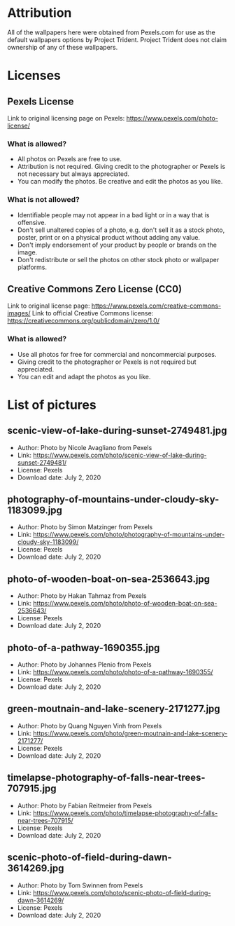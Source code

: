 # Attribution 
All of the wallpapers here were obtained from Pexels.com for use as the default wallpapers options by Project Trident.
Project Trident does not claim ownership of any of these wallpapers.

# Licenses

## Pexels License
Link to original licensing page on Pexels: https://www.pexels.com/photo-license/

### What is allowed?
* All photos on Pexels are free to use.
* Attribution is not required. Giving credit to the photographer or Pexels is not necessary but always appreciated.
* You can modify the photos. Be creative and edit the photos as you like.

### What is not allowed?
* Identifiable people may not appear in a bad light or in a way that is offensive.
* Don't sell unaltered copies of a photo, e.g. don't sell it as a stock photo, poster, print or on a physical product without adding any value.
* Don't imply endorsement of your product by people or brands on the image.
* Don't redistribute or sell the photos on other stock photo or wallpaper platforms.

## Creative Commons Zero License (CC0)
Link to original license page: https://www.pexels.com/creative-commons-images/
Link to official Creative Commons license: https://creativecommons.org/publicdomain/zero/1.0/

### What is allowed?
* Use all photos for free for commercial and noncommercial purposes.
* Giving credit to the photographer or Pexels is not required but appreciated.
* You can edit and adapt the photos as you like.


# List of pictures

## scenic-view-of-lake-during-sunset-2749481.jpg
* Author: Photo by Nicole Avagliano from Pexels
* Link: https://www.pexels.com/photo/scenic-view-of-lake-during-sunset-2749481/
* License: Pexels
* Download date: July 2, 2020

## photography-of-mountains-under-cloudy-sky-1183099.jpg
* Author: Photo by Simon Matzinger from Pexels
* Link: https://www.pexels.com/photo/photography-of-mountains-under-cloudy-sky-1183099/
* License: Pexels
* Download date: July 2, 2020

## photo-of-wooden-boat-on-sea-2536643.jpg
* Author: Photo by Hakan Tahmaz from Pexels
* Link: https://www.pexels.com/photo/photo-of-wooden-boat-on-sea-2536643/
* License: Pexels
* Download date: July 2, 2020

## photo-of-a-pathway-1690355.jpg
* Author: Photo by Johannes Plenio from Pexels
* Link: https://www.pexels.com/photo/photo-of-a-pathway-1690355/
* License: Pexels
* Download date: July 2, 2020

## green-moutnain-and-lake-scenery-2171277.jpg
* Author: Photo by Quang Nguyen Vinh from Pexels
* Link: https://www.pexels.com/photo/green-moutnain-and-lake-scenery-2171277/
* License: Pexels
* Download date: July 2, 2020

## timelapse-photography-of-falls-near-trees-707915.jpg
* Author: Photo by Fabian Reitmeier from Pexels
* Link: https://www.pexels.com/photo/timelapse-photography-of-falls-near-trees-707915/
* License: Pexels
* Download date: July 2, 2020

## scenic-photo-of-field-during-dawn-3614269.jpg
* Author: Photo by Tom Swinnen from Pexels
* Link: https://www.pexels.com/photo/scenic-photo-of-field-during-dawn-3614269/
* License: Pexels
* Download date: July 2, 2020
